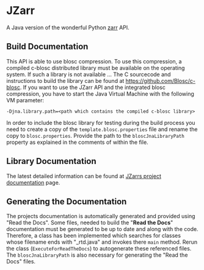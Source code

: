 # JZarr

A Java version of the wonderful Python [zarr](https://zarr.readthedocs.io/) API.

## Build Documentation
This API is able to use blosc compression. To use this compression, a compiled c-blosc distributed library must be available on the operating system. 
If such a library is not available ... The C sourcecode and instructions to build the library can be found at https://github.com/Blosc/c-blosc.
If you want to use the JZarr API and the integrated blosc compression, you have to start the Java Virtual Machine with the following VM parameter:

    -Djna.library.path=<path which contains the compiled c-blosc library>

In order to include the blosc library for testing during the build process you need to create a copy of the 
`template.blosc.properties` file and rename the copy to `blosc.properties`. 
Provide the path to the `bloscJnaLibraryPath` property as explained in the comments of within the file.

## Library Documentation
The latest detailed information can be found at [JZarrs project documentation](https://jzarr.readthedocs.io) page.  

## Generating the Documentation
The projects documentation is automatically generated and provided using "Read the Docs".
Some files, needed to build the "**Read the Docs**" documentation must be generated to be up to
date and along with the code. Therefore, a class has been implemented which searches for
classes whose filename ends with "_rtd.java" and invokes there `main` method.
Rerun the class (`ExecuteForReadTheDocs`) to autogenerate these
referenced files. The `bloscJnaLibraryPath` is also necessary for generating the "Read the Docs" files.
